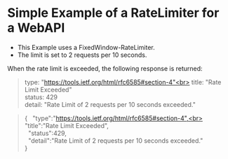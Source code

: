 # Simple Example of a RateLimiter for a WebAPI

* This Example uses a FixedWindow-RateLimiter.
* The limit is set to 2 requests per 10 seconds.

When the rate limit is exceeded, the following response is returned:

>  type:  "https://tools.ietf.org/html/rfc6585#section-4"<br>
>  title:  "Rate Limit Exceeded"<br>
>  status:  429<br>
>  detail:  "Rate Limit of 2 requests per 10 seconds exceeded."<br>

>{
> &nbsp; "type":"https://tools.ietf.org/html/rfc6585#section-4",<br>
> &nbsp; "title":"Rate Limit Exceeded",<br>
> &nbsp; "status":429,<br>
> &nbsp; "detail":"Rate Limit of 2 requests per 10 seconds exceeded."<br>
> }
